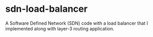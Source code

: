 # sdn-load-balancer
A Software Defined Network (SDN) code with a load balancer that I implemented along with layer-3 routing application.
